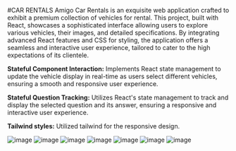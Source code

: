 #CAR RENTALS
Amigo Car Rentals is an exquisite web application crafted to exhibit a premium collection of vehicles for rental. This project, built with React, showcases a sophisticated interface allowing users to explore various vehicles, their images, and detailed specifications. By integrating advanced React features and CSS for styling, the application offers a seamless and interactive user experience, tailored to cater to the high expectations of its clientele.

**Stateful Component Interaction:** Implements React state management to update the vehicle display in real-time as users select different vehicles, ensuring a smooth and responsive user experience.

**Stateful Question Tracking:** Utilizes React's state management to track and display the selected question and its answer, ensuring a responsive and interactive user experience.

**Tailwind styles:** Utilized tailwind for the responsive design.



![image](https://github.com/Tarun-1999M/AmigoCarRentals/assets/153797175/6495b215-cf88-4d28-bde9-199e62f98ef5)
![image](https://github.com/Tarun-1999M/AmigoCarRentals/assets/153797175/b618738d-f9ab-44be-b1bb-a207d761eb87)
![image](https://github.com/Tarun-1999M/AmigoCarRentals/assets/153797175/ec0e4f80-dbe7-4d63-8632-f68549a4d38e)
![image](https://github.com/Tarun-1999M/AmigoCarRentals/assets/153797175/3fc9a96e-b46e-4841-bc55-299f192dd54a)
![image](https://github.com/Tarun-1999M/AmigoCarRentals/assets/153797175/e15c4116-d45b-4046-816e-377e1a8a2dd5)
![image](https://github.com/Tarun-1999M/AmigoCarRentals/assets/153797175/84f982f0-e2b1-452b-bcbd-696f048f2ce5)
![image](https://github.com/Tarun-1999M/AmigoCarRentals/assets/153797175/c4ca66f2-5ca3-4b45-a6e6-132f6615f4eb)





